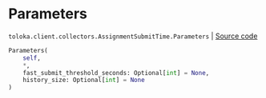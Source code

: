 # Parameters
`toloka.client.collectors.AssignmentSubmitTime.Parameters` | [Source code](https://github.com/Toloka/toloka-kit/blob/v0.1.24/src/client/collectors.py#L232)

```python
Parameters(
    self,
    *,
    fast_submit_threshold_seconds: Optional[int] = None,
    history_size: Optional[int] = None
)
```

